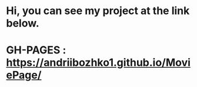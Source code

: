 # Hi, you can see my project at the link below.

# GH-PAGES :  https://andriibozhko1.github.io/MoviePage/
